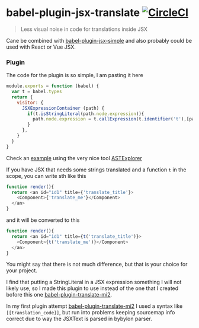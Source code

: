 # babel-plugin-jsx-translate [![CircleCI](https://img.shields.io/circleci/project/hrgdavor/babel-plugin-jsx-translate.svg?maxAge=2592011)](https://circleci.com/gh/hrgdavor/babel-plugin-jsx-translate)

> Less visual noise in code for translations inside JSX

Cane be combined with [babel-plugin-jsx-simple](https://github.com/hrgdavor/babel-plugin-jsx-simple)
and also probably could be used with React or Vue JSX.

### Plugin

The code for the plugin is so simple, I am pasting it here

``` js
module.exports = function (babel) {
  var t = babel.types
  return {
    visitor: {
      JSXExpressionContainer (path) {
        if(t.isStringLiteral(path.node.expression)){
          path.node.expression = t.callExpression(t.identifier('t'),[path.node.expression]);
        }
      },
    }
  }
}
```

Check an [example](http://astexplorer.net/#/gist/ed60b4743288670c35e5a490e1835b31/1f55992a8284d29b898d0fb85a6caa80ef608f17) 
using the very nice tool [ASTExplorer](http://astexplorer.net)

If you have JSX that needs some strings translated and a function `t` in the scope, you can write sth like this

``` js
function render(){ 
  return <an id="id1" title={'translate_title'}>
    <Component>{'translate_me'}</Component>
  </an>
}
```

and it will be converted to this

``` js
function render(){ 
  return <an id="id1" title={t('translate_title')}>
    <Component>{t('translate_me')}</Component>
  </an>
}
```

You might say that there is not much difference, but that is your choice for your project.

I find that putting a StringLiteral in a JSX expression something I will not likely use,
so I made this plugin to use instead of the one that I created bofore this one 
[babel-plugin-translate-mi2](https://github.com/hrgdavor/babel-plugin-translate-mi2).

In my first plugin attempt [babel-plugin-translate-mi2](https://github.com/hrgdavor/babel-plugin-translate-mi2) 
I used a syntax like `[[translation_code]]`, but run into problems keeping sourcemap
info correct due to way the JSXText is parsed in bybylon parser.

